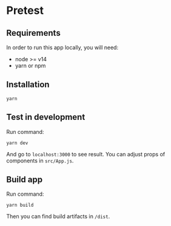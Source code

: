 # Pretest

## Requirements

In order to run this app locally, you will need:

- node >= v14
- yarn or npm

## Installation

```
yarn
```

## Test in development

Run command:

```
yarn dev
```

And go to `localhost:3000` to see result. You can adjust props of components in `src/App.js`.

## Build app

Run command:

```
yarn build
```

Then you can find build artifacts in `/dist`.
